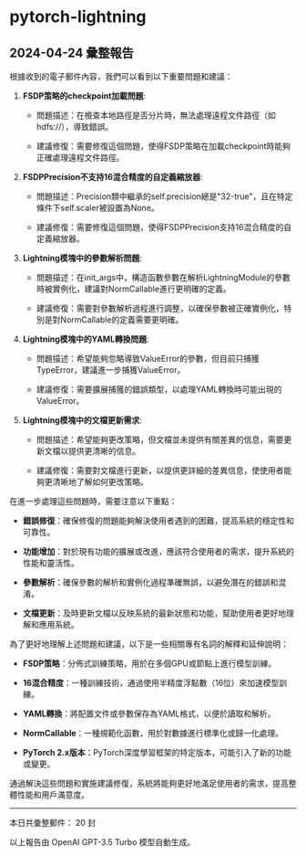 # pytorch-lightning

## 2024-04-24 彙整報告

根據收到的電子郵件內容，我們可以看到以下重要問題和建議：



1. **FSDP策略的checkpoint加載問題**:

   - 問題描述：在檢查本地路徑是否分片時，無法處理遠程文件路徑（如hdfs://），導致錯誤。

   - 建議修復：需要修復這個問題，使得FSDP策略在加載checkpoint時能夠正確處理遠程文件路徑。



2. **FSDPPrecision不支持16混合精度的自定義縮放器**:

   - 問題描述：Precision類中繼承的self.precision總是"32-true"，且在特定條件下self.scaler被設置為None。

   - 建議修復：需要修復這個問題，使得FSDPPrecision支持16混合精度的自定義縮放器。



3. **Lightning模塊中的參數解析問題**:

   - 問題描述：在init_args中，構造函數參數在解析LightningModule的參數時被實例化，建議對NormCallable進行更明確的定義。

   - 建議修復：需要對參數解析過程進行調整，以確保參數被正確實例化，特別是對NormCallable的定義需要更明確。



4. **Lightning模塊中的YAML轉換問題**:

   - 問題描述：希望能夠忽略導致ValueError的參數，但目前只捕獲TypeError，建議進一步捕獲ValueError。

   - 建議修復：需要擴展捕獲的錯誤類型，以處理YAML轉換時可能出現的ValueError。



5. **Lightning模塊中的文檔更新需求**:

   - 問題描述：希望能夠更改策略，但文檔並未提供有關差異的信息，需要更新文檔以提供更清晰的信息。

   - 建議修復：需要對文檔進行更新，以提供更詳細的差異信息，使使用者能夠更清晰地了解如何更改策略。



在進一步處理這些問題時，需要注意以下重點：

- **錯誤修復**：確保修復的問題能夠解決使用者遇到的困難，提高系統的穩定性和可靠性。

- **功能增加**：對於現有功能的擴展或改進，應該符合使用者的需求，提升系統的性能和靈活性。

- **參數解析**：確保參數的解析和實例化過程準確無誤，以避免潛在的錯誤和混淆。

- **文檔更新**：及時更新文檔以反映系統的最新狀態和功能，幫助使用者更好地理解和應用系統。



為了更好地理解上述問題和建議，以下是一些相關專有名詞的解釋和延伸說明：

- **FSDP策略**：分佈式訓練策略，用於在多個GPU或節點上進行模型訓練。

- **16混合精度**：一種訓練技術，通過使用半精度浮點數（16位）來加速模型訓練。

- **YAML轉換**：將配置文件或參數保存為YAML格式，以便於讀取和解析。

- **NormCallable**：一種規範化函數，用於對數據進行標準化或歸一化處理。

- **PyTorch 2.x版本**：PyTorch深度學習框架的特定版本，可能引入了新的功能或變更。



通過解決這些問題和實施建議修復，系統將能夠更好地滿足使用者的需求，提高整體性能和用戶滿意度。



---



本日共彙整郵件： 20 封



以上報告由 OpenAI GPT-3.5 Turbo 模型自動生成。